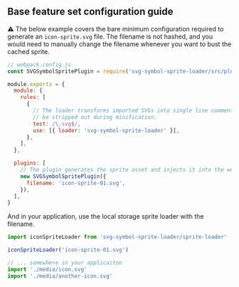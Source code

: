 ## Base feature set configuration guide

⚠️ The below example covers the bare minimum configuration required to generate
an `icon-sprite.svg` file. The filename is not hashed, and you would need to
manually change the filename whenever you want to bust the cached sprite.

```javascript
// webpack.config.js
const SVGSymbolSpritePlugin = require('svg-symbol-sprite-loader/src/plugin')

module.exports = {
  module: {
    rules: [
      {
        // The loader transforms imported SVGs into single line comments that will
        // be stripped out during minification.
        test: /\.svg$/,
        use: [{ loader: 'svg-symbol-sprite-loader' }],
      },
    ],
  },

  plugins: [
    // The plugin generates the sprite asset and injects it into the webpack output
    new SVGSymbolSpritePlugin({
      filename: 'icon-sprite-01.svg',
    }),
  ],
}
```

And in your application, use the local storage sprite loader with the filename.

```javascript
import iconSpriteLoader from 'svg-symbol-sprite-loader/sprite-loader'

iconSpriteLoader('icon-sprite-01.svg')

// ... somewhere in your applicaiton
import './media/icon.svg'
import './media/another-icon.svg'
```
